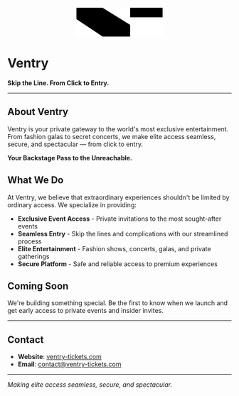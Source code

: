<div align="center">
  <img src="assets/images/ventry-logo-dark.svg" alt="Ventry Logo" width="200" height="67">
</div>

# Ventry

**Skip the Line. From Click to Entry.**

---

## About Ventry

Ventry is your private gateway to the world's most exclusive entertainment. From fashion galas to secret concerts, we make elite access seamless, secure, and spectacular — from click to entry.

**Your Backstage Pass to the Unreachable.**

## What We Do

At Ventry, we believe that extraordinary experiences shouldn't be limited by ordinary access. We specialize in providing:

- **Exclusive Event Access** - Private invitations to the most sought-after events
- **Seamless Entry** - Skip the lines and complications with our streamlined process  
- **Elite Entertainment** - Fashion shows, concerts, galas, and private gatherings
- **Secure Platform** - Safe and reliable access to premium experiences

## Coming Soon

We're building something special. Be the first to know when we launch and get early access to private events and insider invites.

---

## Contact

- **Website**: [ventry-tickets.com](https://ventry-tickets.com)
- **Email**: contact@ventry-tickets.com

---

*Making elite access seamless, secure, and spectacular.*
